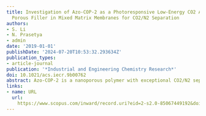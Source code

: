 ```yaml
---
title: Investigation of Azo-COP-2 as a Photoresponsive Low-Energy CO2 Adsorbent and
  Porous Filler in Mixed Matrix Membranes for CO2/N2 Separation
authors:
- S. Li
- N. Prasetya
- admin
date: '2019-01-01'
publishDate: '2024-07-20T10:53:32.293634Z'
publication_types:
- article-journal
publication: '*Industrial and Engineering Chemistry Research*'
doi: 10.1021/acs.iecr.9b00762
abstract: Azo-COP-2 is a nanoporous polymer with exceptional CO2/N2 separation performance. In this study, we further investigate the application of Azo-COP-2 as a low-energy CO2 adsorbent and porous filler in mixed matrix membranes (MMMs) for CO2/N2 separation. As an adsorbent, the UV-irradiated Azo-COP-2 showed lower CO2 uptake than in the nonirradiated state, and Azo-COP-2 also exhibited highly efficient CO2 photoswitching between the two states. Combined with high CO2/N2 selectivity, this makes Azo-COP-2 an excellent candidate for low-energy CO2 capture and release. Azo-COP-2 is also shown to be a beneficial filler in MMMs. For polysulfone-based MMMs, the CO2 permeability and CO2/N2 selectivity could be increased up to 160% and 66.7%, respectively. The strategy shows the great potential of Azo-COP-2 not only for a low-energy CO2 adsorbent but also to improve the performance of conventional polymeric membranes for CO2 postcombustion capture.
links:
- name: URL
  url: 
    https://www.scopus.com/inward/record.uri?eid=2-s2.0-85067449192&doi=10.1021%2facs.iecr.9b00762&partnerID=40&md5=d05ccec8e78c94f516c71329a53ebef8
---
```

